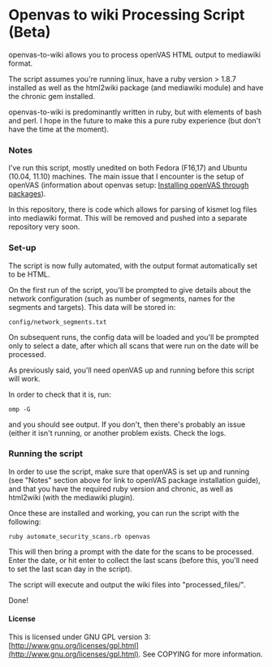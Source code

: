 # Openvas to wiki Processing Script (Beta)

openvas-to-wiki allows you to process openVAS HTML output to mediawiki format.

The script assumes you're running linux, have a ruby version > 1.8.7 installed as well as the html2wiki package (and mediawiki module) and have the chronic gem installed.

openvas-to-wiki is predominantly written in ruby, but with elements of bash and perl. I hope in the future to make this a pure ruby experience (but don't have the time at the moment).

### Notes
I've run this script, mostly unedited on both Fedora (F16,17) and Ubuntu (10.04, 11.10) machines.
The main issue that I encounter is the setup of openVAS (information about openvas setup: <a href="http://www.openvas.org/install-packages.html">Installing openVAS through packages</a>).

In this repository, there is code which allows for parsing of kismet log files into mediawiki format. This will be removed and pushed into a separate repository very soon.

### Set-up

The script is now fully automated, with the output format automatically set to be HTML.

On the first run of the script, you'll be prompted to give details about the network configuration (such as number of segments, names for the segments and targets). This data will be stored in:

	config/network_segments.txt

On subsequent runs, the config data will be loaded and you'll be prompted only to select a date, after which all scans that were run on the date will be processed.

As previously said, you'll need openVAS up and running before this script will work.

In order to check that it is, run:

	omp -G

and you should see output. If you don't, then there's probably an issue (either it isn't running, or another problem exists. Check the logs.

### Running the script

In order to use the script, make sure that openVAS is set up and running (see "Notes" section above for link to openVAS package installation guide), and that you have the required ruby version and chronic, as well as html2wiki (with the mediawiki plugin).

Once these are installed and working, you can run the script with the following:

	ruby automate_security_scans.rb openvas

This will then bring a prompt with the date for the scans to be processed. Enter the date, or hit enter to collect the last scans (before this, you'll need to set the last scan day in the script).

The script will execute and output the wiki files into "processed_files/".

Done!

#### License

This is licensed under GNU GPL version 3: [http://www.gnu.org/licenses/gpl.html](http://www.gnu.org/licenses/gpl.html). See COPYING for more information.
